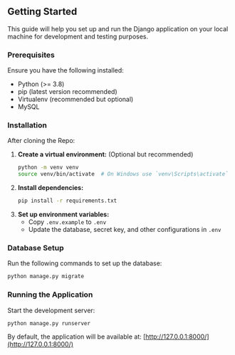 ## Getting Started

This guide will help you set up and run the Django application on your local machine for development and testing purposes.

### Prerequisites
Ensure you have the following installed:
- Python (>= 3.8)
- pip (latest version recommended)
- Virtualenv (recommended but optional)
- MySQL

### Installation
After cloning the Repo:

1. **Create a virtual environment:** (Optional but recommended)
   ```sh
   python -m venv venv
   source venv/bin/activate  # On Windows use `venv\Scripts\activate`
   ```
2. **Install dependencies:**
   ```sh
   pip install -r requirements.txt
   ```
3. **Set up environment variables:**
   - Copy `.env.example` to `.env`
   - Update the database, secret key, and other configurations in `.env`

### Database Setup
Run the following commands to set up the database:
```sh
python manage.py migrate
```

### Running the Application
Start the development server:
```sh
python manage.py runserver
```
By default, the application will be available at: [http://127.0.0.1:8000/](http://127.0.0.1:8000/)